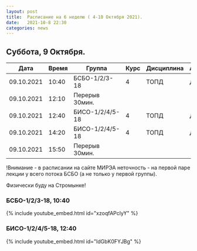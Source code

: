 ```yaml
---
layout: post
title:  Расписание на 6 неделю ( 4-10 Октября 2021).
date:   2021-10-8 22:30
categories: news
---
```


## Суббота, 9 Октября.

| Дата          | Время   | Группа        | Курс | Дисциплина  | Аудитория | Материалы |
| ------------- | ------- | ------------- | ---- | ----------- | --------- | --------- |
|09.10.2021     |10:40    |БСБО-1/2/3-18  |4     |ТОПД         |   Д(228)  |[Discord](https://discord.gg/7KEzUhANaa)|
|09.10.2021     |12:10    |Перерыв 30мин. |      |             |           |           |
|09.10.2021     |12:40    |БИСО-1/2/4/5-18|4     |ТОПД         |   Д(369)  |[Discord](https://discord.gg/XCDKPyKM4X)|
|09.10.2021     |14:20    |БИСО-1/2/4/5-18|4     |ТОПД         |   Д       |[Discord](https://discord.gg/XCDKPyKM4X)|
|09.10.2021     |15:50    |Перерыв 30мин. |      |             |           |           |

!Внимание - в расписании на сайте МИРЭА неточность - на первой паре лекции у всего потока БСБО (а не только у первой группы).

Физически буду на Стромынке!

### БСБО-1/2/3-18,  10:40
{% include youtube_embed.html id="xzoqfAPclyY" %}

### БИСО-1/2/4/5-18,  12:40
{% include youtube_embed.html id="ldGbK0FYJBg" %}

